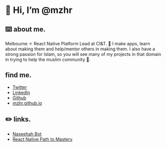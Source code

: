 # 👋 Hi, I’m @mzhr

<!---
mzhr/mzhr is a ✨ special ✨ repository because its `README.md` (this file) appears on your GitHub profile.
You can click the Preview link to take a look at your changes.
--->

## ⌨️ about me.

Melbourne ⚛️ React Native Platform Lead at CI&T. 📱 I make apps, learn about making them and help/mentor others in making them. I also have a strong passion for Islam, so you will see many of my projects in that domain in trying to help the muslim community 🕌.

## find me.
* [Twitter](https://twitter.com/mzhr)
* [LinkedIn](https://www.linkedin.com/in/mazhar-morshed/)
* [Github](https://github.com/mzhr)
* [mzhr.github.io](https://mzhr.github.io)

## ✏️ links.

* [Naseehah Bot](https://linktr.ee/naseehahbot)
* [React Native Path to Mastery](https://github.com/mzhr/react-native-path-to-mastery)
